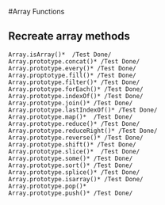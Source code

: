 #Array Functions

## Recreate array methods
    Array.isArray()*  /Test Done/
    Array.prototype.concat()* /Test Done/
    Array.prototype.every()* /Test Done/
    Array.proptotype.fill()* /Test Done/
    Array.prototype.filter()* /Test Done/
    Array.prototype.forEach()* /Test Done/
    Array.prototype.indexOf()* /Test Done/
    Array.prototype.join()* /Test Done/
    Array.prototype.lastIndexOf()* /Test Done/
    Array.prototype.map()*  /Test Done/
    Array.prototype.reduce()* /Test Done/
    Array.prototype.reduceRight()* /Test Done/
    Array.prototype.reverse()* /Test Done/
    Array.prototype.shift()* /Test Done/
    Array.prototype.slice()*  /Test Done/
    Array.prototype.some()* /Test Done/
    Array.prototype.sort()* /Test Done/
    Array.prototype.splice()* /Test Done/
    Array.prototype.isarray()* /Test Done/ 
    Array.prototype.pop()* 
    Array.prototype.push()* /Test Done/